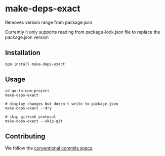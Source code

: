 # make-deps-exact

Removes version range from package.json

Currently it only supports reading from package-lock.json file to replace the package.json version

## Installation

```shell
npm install make-deps-exact
```

## Usage

```shell
cd go-to-npm-project
make-deps-exact

# display changes but doesn't write to package.json
make-deps-exact --dry

# skip git+ssh protocol
make-deps-exact --skip-git
```

## Contributing

We follow the [conventional commits specs](https://www.conventionalcommits.org/en/v1.0.0/).
